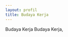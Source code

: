 ```yaml
---
layout: profil
title: Budaya Kerja
---
```

<h1 class="title" style="display: none;">Budaya Kerja</h1>
<p>Budaya Kerja <span class="droid_italic">Budaya Kerja</span>,<!--  AFTER GRADUATED FROM PETRA CHRISTIAN UNIVERSITY FOR BACHELOR OF AECHITECTURE, I STARTED OUT AS AN EXPORT MARKETING &amp; PROJECT FOR A FURNITURE MANUFACTURE COMPANY IN SURABAYA, INVOLVE IN SOME RETAILS, RESIDENTIAL, &amp; HOTEL PROJECTS.</p>
<p>ONCE, WE HAVE CHANCE TO DESIGN FOR “AMERICAN HERITAGE FURNITURE”. OCCATIONAL TABLES FOR LAS VEGAS FURNITURE FAIR.</p>
<p>IN 2001, I STARTED INTERIORS CONTRACTOR &amp; CUSTOM FURNITURE FIRM FOR 5 YEARS, UNTIL I MET MY TRUE CALLING AS A DESIGNER IN 2006.</p>
<p>IN 2006, I STARTED MY FIRST RESIDENTIAL PROJECT AS AN INTERIOR DESIGNER &amp; I BELIEVE THAT A GOOD DESIGN COMES THROUGH A DEEP CONTEMPLATION &amp; LONG PROCESS OF EXPLORATIONS.</p>
<p>In 2008, WE ESTABLISHED BK INTERIOR DESIGN &amp; ARCHITECTURAL PLANNING A STUDIO DESIGN FIRM.</p>
<p>WE RESPONSIBLE TO CREATE <strong class="droid_italic">VARIOUS, CALMING, EXCITING DESIGNS</strong> TO MEET FUNCTION &amp; REQUIREMENT.</p>
<p>OUR APPROACH IS COMING FROM MULTIPLE PERSPECTIVES FROM CLIENT.</p>
<p>WE HAVE BEEN INVOLVED FOR VARIOUS PROJECT FROM PRIVATE RESIDENTIAL, HOSPITALITY, RETAILS, COMMERCIALS AND RELIGIOUS.</p>
<p><strong class="droid_italic">PROPER BALANCE</strong> AMONG THE CLASSIC ORIENTAL ELEMENT, MODERN ARTWORK &amp; TECHNOLOGY TO ACHIEVE MAXIMUM POTENTIAL OF EACH PROJECT. ARE CAREFULLY COMBINE TO ACHIEVE <strong class="droid_italic">A UNIQUE</strong>, ALL ELEMENTS</p>
<p>FINALLY, WE ONLY NOW APPRECIATE OUR OWN CULTURE. IT IS AN HONOUR &amp; PRIVILEGE TO BE ABLE TO DELIVER SOMETHING BACK TO MAKE A BETTER WORLD IN HUMBLE WAY.</p> -->